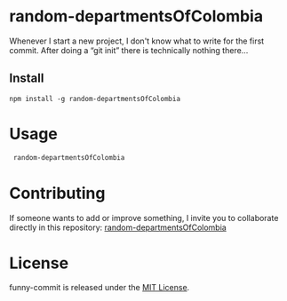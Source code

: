 # random-departmentsOfColombia

Whenever I start a new project, I don't know what to write for the first commit. After doing a “git init” there is technically nothing there...

## Install

```npm
npm install -g random-departmentsOfColombia
```

# Usage

```bash
 random-departmentsOfColombia
```

# Contributing

If someone wants to add or improve something, I invite you to collaborate directly in this repository: [random-departmentsOfColombia](https://github.com/DaniloCaro)

# License

funny-commit is released under the [MIT License](https://opensource.org/licenses/MIT).